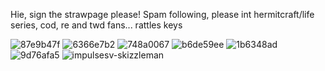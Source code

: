 
Hie, sign the strawpage please! Spam following,
please int hermitcraft/life series, cod, re and twd fans... rattles keys

![87e9b47f](https://github.com/user-attachments/assets/adff3fa3-9473-4359-88bd-746390fa446c) ![6366e7b2](https://github.com/user-attachments/assets/5308d9aa-5326-4eab-aba5-a4a0c6661807) ![748a0067](https://github.com/user-attachments/assets/f676c700-98c7-412b-9733-3233c4e3e43e) ![b6de59ee](https://github.com/user-attachments/assets/f94ec38e-4f44-4ae9-9da6-2f8e704aa13b) ![1b6348ad](https://github.com/user-attachments/assets/40c11db1-d591-4aa4-8984-97a0a62d7f23) ![9d76afa5](https://github.com/user-attachments/assets/78e8b49a-8113-435e-be57-67c1e7852fe1) 
 ![impulsesv-skizzleman](https://github.com/user-attachments/assets/0de1c3de-a77c-4aab-ba38-d90ad93a8bdf)



